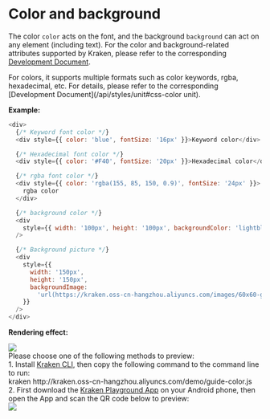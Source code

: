 # Color and background

The color `color` acts on the font, and the background `background` can act on any element (including text). For the color and background-related attributes supported by Kraken, please refer to the corresponding [Development Document](/api/styles/background).

For colors, it supports multiple formats such as color keywords, rgba, hexadecimal, etc. For details, please refer to the corresponding [Development Document](/api/styles/unit#css-color unit).

**Example:**

```js
<div>
  {/* Keyword font color */}
  <div style={{ color: 'blue', fontSize: '16px' }}>Keyword color</div>

  {/* Hexadecimal font color */}
  <div style={{ color: '#F40', fontSize: '20px' }}>Hexadecimal color</div>

  {/* rgba font color */}
  <div style={{ color: 'rgba(155, 85, 150, 0.9)', fontSize: '24px' }}>
    rgba color
  </div>

  {/* background color */}
  <div
    style={{ width: '100px', height: '100px', backgroundColor: 'lightblue' }}
  />

  {/* Background picture */}
  <div
    style={{
      width: '150px',
      height: '150px',
      backgroundImage:
        'url(https://kraken.oss-cn-hangzhou.aliyuncs.com/images/60x60-green.png)',
    }}
  />
</div>
```

**Rendering effect:**

<div className="code-preview">
  <img className="preview-image" src="https://img.alicdn.com/imgextra/i1/O1CN01XtPcnn29zFr1Bz0Zl_!!6000000008138-2-tps-720-1324.png" />

  <div className="preview-tips">
    <div className="preview-title">
      Please choose one of the following methods to preview:
    </div>
    <div className="preview-row">
      <div>
        1. Install <a href="/guide#快 Experience-kraken">Kraken CLI</a>, then copy the following command to the command line to run:
      </div>
      <div className="preview-code">
        kraken http://kraken.oss-cn-hangzhou.aliyuncs.com/demo/guide-color.js
      </div>
    </div>
    <div className="preview-row">
      <div>
        2. First download the <a href="/guide#kraken-playground" >Kraken Playground App</a> on your Android phone, then open the App and scan the QR code below to preview:
      </div>
      <img className="preview-qrcode" src="https://img.alicdn.com/imgextra/i4/O1CN01fBBI8s297fVxwnJoW_!!6000000008021-2-tps-200-200.png" />
    </div>
  </div>
</div>
